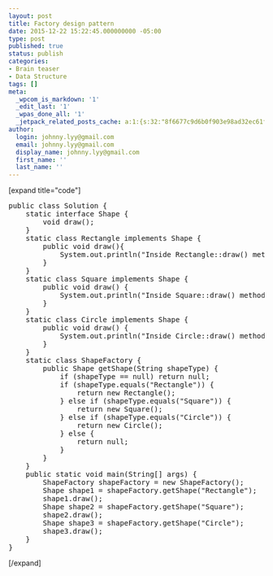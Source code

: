 ```yaml
---
layout: post
title: Factory design pattern
date: 2015-12-22 15:22:45.000000000 -05:00
type: post
published: true
status: publish
categories:
- Brain teaser
- Data Structure
tags: []
meta:
  _wpcom_is_markdown: '1'
  _edit_last: '1'
  _wpas_done_all: '1'
  _jetpack_related_posts_cache: a:1:{s:32:"8f6677c9d6b0f903e98ad32ec61f8deb";a:2:{s:7:"expires";i:1469276245;s:7:"payload";a:3:{i:0;a:1:{s:2:"id";i:107;}i:1;a:1:{s:2:"id";i:2049;}i:2;a:1:{s:2:"id";i:1793;}}}}
author:
  login: johnny.lyy@gmail.com
  email: johnny.lyy@gmail.com
  display_name: johnny.lyy@gmail.com
  first_name: ''
  last_name: ''
---
```

<p>[expand title="code"]</p>
<pre>
public class Solution {
    static interface Shape {
        void draw();
    }
    static class Rectangle implements Shape {
        public void draw(){
            System.out.println("Inside Rectangle::draw() method.");
        }
    }
    static class Square implements Shape {
        public void draw() {
            System.out.println("Inside Square::draw() method.");
        }
    }
    static class Circle implements Shape {
        public void draw() {
            System.out.println("Inside Circle::draw() method.");
        }
    }
    static class ShapeFactory {
        public Shape getShape(String shapeType) {
            if (shapeType == null) return null;
            if (shapeType.equals("Rectangle")) {
                return new Rectangle();
            } else if (shapeType.equals("Square")) {
                return new Square();
            } else if (shapeType.equals("Circle")) {
                return new Circle();
            } else {
                return null;
            }
        }
    }
    public static void main(String[] args) {
        ShapeFactory shapeFactory = new ShapeFactory();
        Shape shape1 = shapeFactory.getShape("Rectangle");
        shape1.draw();
        Shape shape2 = shapeFactory.getShape("Square");
        shape2.draw();
        Shape shape3 = shapeFactory.getShape("Circle");
        shape3.draw();
    }
}
</pre>
<p>[/expand]</p>
